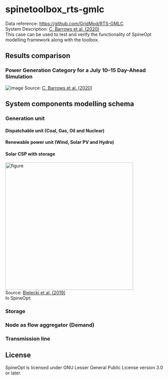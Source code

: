 # spinetoolbox_rts-gmlc
Data reference: https://github.com/GridMod/RTS-GMLC<br/>
System Description: [C. Barrows et al. (2020)](https://ieeexplore.ieee.org/document/8753693/metrics#metrics) \
This case can be used to test and verify the functionality of SpineOpt modelling framework along with the toolbox. 

## Results comparison
### Power Generation Category for a July 10–15 Day-Ahead Simulation
![image](https://user-images.githubusercontent.com/43530784/80970132-5b996300-8e23-11ea-9632-4ebb2c083c53.png)
Source: [C. Barrows et al. (2020)](https://ieeexplore.ieee.org/document/8753693/metrics#metrics)

## System components modelling schema
### Generation unit
#### Dispatchable unit (Coal, Gas, Oil and Nuclear)
#### Renewable power unit (Wind, Solar PV and Hydro)
#### Solar CSP with storage
<img width="400" alt="figure" src="https://user-images.githubusercontent.com/43530784/78542225-89c55c00-77ff-11ea-95eb-5b0f2975e97d.png"> \
Source: [Bielecki et al. (2019)](https://www.hindawi.com/journals/ijp/2019/8796814/) \
In SpineOpt:

### Storage
### Node as flow aggregator (Demand)
### Transmission line

## License
SpineOpt is licensed under GNU Lesser General Public License version 3.0 or later.
